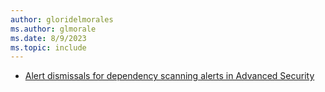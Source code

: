 ```yaml
---
author: gloridelmorales
ms.author: glmorale
ms.date: 8/9/2023
ms.topic: include
---
```


- [Alert dismissals for dependency scanning alerts in Advanced Security](#alert-dismissals-for-dependency-scanning-alerts-in-advanced-security)